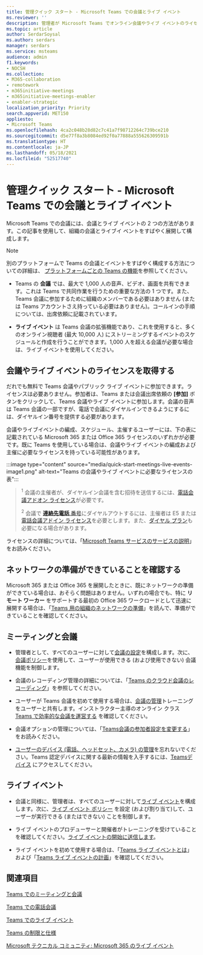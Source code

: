 ```yaml
---
title: 管理クイック スタート - Microsoft Teams での会議とライブ イベント
ms.reviewer: ''
description: 管理者が Microsoft Teams でオンライン会議やライブ イベントのライセンスを取得、展開、構成するためのクイック スタート ガイドです。
ms.topic: article
author: SerdarSoysal
ms.author: serdars
manager: serdars
ms.service: msteams
audience: admin
f1.keywords:
- NOCSH
ms.collection:
- M365-collaboration
- remotework
- m365initiative-meetings
- m365initiative-meetings-enabler
- enabler-strategic
localization_priority: Priority
search.appverid: MET150
appliesto:
- Microsoft Teams
ms.openlocfilehash: 4ca2c048b28d82c7c41a7f98712264c739bce210
ms.sourcegitcommit: d5e77f8a3b8084ed92f0a77888a555626309591b
ms.translationtype: HT
ms.contentlocale: ja-JP
ms.lasthandoff: 05/18/2021
ms.locfileid: "52517740"
---
```

# <a name="admin-quick-start---meetings-and-live-events-in-microsoft-teams"></a>管理クイック スタート - Microsoft Teams での会議とライブ イベント

Microsoft Teams での会議には、会議とライブ イベントの 2 つの方法があります。この記事を使用して、組織の会議とライブイ ベントをすばやく展開して構成します。

> [!Note]
> 別のプラットフォームで Teams の会議とイベントをすばやく構成する方法についての詳細は、 [プラットフォームごとの Teams の機能](https://support.microsoft.com/office/teams-features-by-platform-debe7ff4-7db4-4138-b7d0-fcc276f392d3)を参照してください。

 - Teams の **会議** では、最大で 1,000 人の音声、ビデオ、画面を共有できます。これは Teams で共同作業を行うための重要な方法の 1 つです。また、Teams 会議に参加するために組織のメンバーである必要はありません (または Teams アカウントさえ持っている必要はありません)。コールインの手順については、出席依頼に記載されています。

 - **ライブ イベント** は Teams 会議の拡張機能であり、これを使用すると、多くのオンライン視聴者 (最大 10,000 人) にストリーミングするイベントのスケジュールと作成を行うことができます。1,000 人を超える会議が必要な場合は、ライブ イベントを使用してください。

## <a name="get-licenses-for-meetings-and-live-events"></a>会議やライブ イベントのライセンスを取得する

だれでも無料で Teams 会議やパブリック ライブ イベントに参加できます。ライセンスは必要ありません。参加者は、Teams または会議出席依頼の **[参加]** ボタンをクリックして、Teams 会議やライブ イベントに参加します。会議の音声は Teams 会議の一部ですが、電話で会議にダイヤルインできるようにするには、ダイヤルイン番号を提供する必要があります。

会議やライブイベントの編成、スケジュール、主催するユーザーには、下の表に記載されている Microsoft 365 または Office 365 ライセンスのいずれかが必要です。既に Teams を使用している場合は、会議やライブ イベントの編成および主催に必要なライセンスを持っている可能性があります。

:::image type="content" source="media/quick-start-meetings-live-events-image1.png" alt-text="Teams の会議やライブ イベントに必要なライセンスの表":::

> <sup>1</sup> 会議の主催者が、ダイヤルイン会議を含む招待を送信するには、[電話会議アドオン ライセンス](teams-add-on-licensing/microsoft-teams-add-on-licensing.md)が必要です。
>
> <sup>2</sup>  会議で [**連絡先電話** 番号](set-up-the-call-me-feature-for-your-users.md)にダイヤルアウトするには、主催者は E5 または [電話会議アドイン ライセンス](teams-add-on-licensing/microsoft-teams-add-on-licensing.md)を必要とします。また、[ダイヤル プラン](what-are-dial-plans.md)も必要になる場合があります。

ライセンスの詳細については、「[Microsoft Teams サービスのサービスの説明](/office365/servicedescriptions/teams-service-description)」をお読みください。

## <a name="make-sure-your-networks-ready"></a>ネットワークの準備ができていることを確認する

Microsoft 365 または Office 365 を展開したときに、既にネットワークの準備ができている場合は、おそらく問題はありません。いずれの場合でも、特に **リモート ワーカー** をサポートする最初の Office 365 ワークロードとして迅速に展開する場合は、「[Teams 用の組織のネットワークの準備](prepare-network.md)」を読んで、準備ができていることを確認してください。

## <a name="meetings-and-conferencing"></a>ミーティングと会議

- 管理者として、すべてのユーザーに対して[会議の設定](meeting-settings-in-teams.md)を構成します。次に、[会議ポリシー](meeting-policies-in-teams.md)を使用して、ユーザーが使用できる (および使用できない) 会議機能を制御します。

- 会議のレコーディング管理の詳細については、「[Teams のクラウド会議のレコーディング](cloud-recording.md)」を参照してください。

- ユーザーが Teams 会議を初めて使用する場合は、[会議の管理](https://support.office.com/article/join-a-teams-meeting-078e9868-f1aa-4414-8bb9-ee88e9236ee4)トレーニングをユーザーと共有します。インストラクター主導のオンライン クラス [Teams で効率的な会議を運営する](https://microsoftteams.eventbuilder.com/MaximizingTeamsMeetings) を確認してください。

- 会議オプションの管理については、「[Teams会議の参加者設定を変更する](https://support.microsoft.com/article/change-participant-settings-for-a-teams-meeting-53261366-dbd5-45f9-aae9-a70e6354f88e)」をお読みください。

- [ユーザーのデバイス (電話、ヘッドセット、カメラ) の管理](./devices/device-management.md)を忘れないでください。Teams 認定デバイスに関する最新の情報を入手するには、[Teamsデバイス](https://office.com/teamsdevices) にアクセスしてください。

## <a name="live-events"></a>ライブ イベント

- 会議と同様に、管理者は、すべてのユーザーに対して[ライブ イベント](teams-live-events/configure-teams-live-events.md)を構成します。次に、[ライブ イベント ポリシー](teams-live-events/set-up-for-teams-live-events.md) を設定 (および割り当て)して、ユーザーが実行できる (またはできない) ことを制御します。

- ライブ イベントのプロデューサーと開催者がトレーニングを受けていることを確認してください。[ライブ イベントの開始に送信します](https://support.office.com/article/get-started-with-microsoft-teams-live-events-d077fec2-a058-483e-9ab5-1494afda578a)。

- ライブ イベントを初めて使用する場合は、「[Teams ライブ イベントとは](teams-live-events/what-are-teams-live-events.md)」および「[Teams ライブ イベントの計画](teams-live-events/plan-for-teams-live-events.md)」を確認してください。

## <a name="related-topics"></a>関連項目

[Teams でのミーティングと会議](deploy-meetings-microsoft-teams-landing-page.md)

[Teams での電話会議](deploy-audio-conferencing-teams-landing-page.md)

[Teams でのライブ イベント](teams-live-events/what-are-teams-live-events.md)

[Teams の制限と仕様](limits-specifications-teams.md)

[Microsoft テクニカル コミュニティ: Microsoft 365 のライブ イベント](https://resources.techcommunity.microsoft.com/live-events/)
